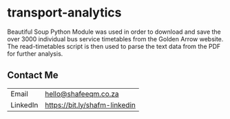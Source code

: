 # transport-analytics
Beautiful Soup Python Module was used in order to download and save the over 3000 individual bus service timetables from the Golden Arrow website.
The read-timetables script is then used to parse the text data from the PDF for further analysis.


## Contact Me

|  |  |
| --- | --- |
| Email | hello@shafeeqm.co.za |
| LinkedIn | https://bit.ly/shafm-linkedin |
